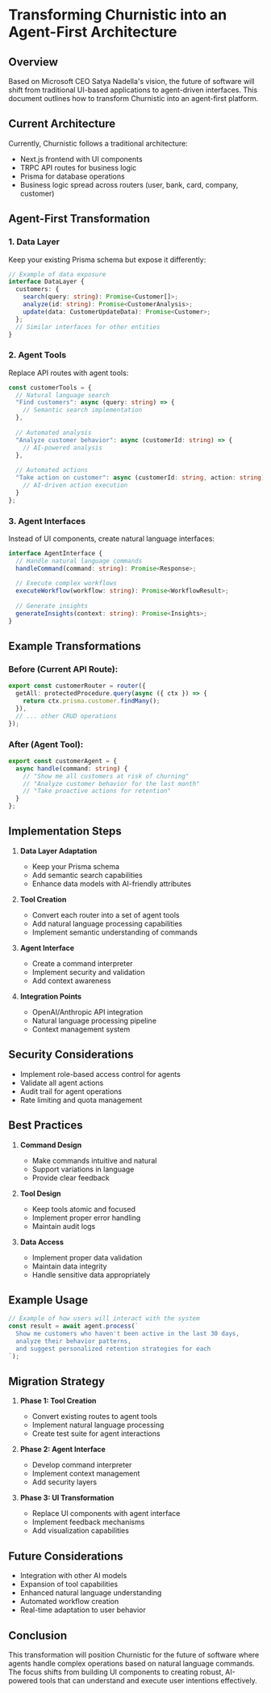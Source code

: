 # Transforming Churnistic into an Agent-First Architecture

## Overview

Based on Microsoft CEO Satya Nadella's vision, the future of software will shift from traditional UI-based applications to agent-driven interfaces. This document outlines how to transform Churnistic into an agent-first platform.

## Current Architecture

Currently, Churnistic follows a traditional architecture:
- Next.js frontend with UI components
- TRPC API routes for business logic
- Prisma for database operations
- Business logic spread across routers (user, bank, card, company, customer)

## Agent-First Transformation

### 1. Data Layer

Keep your existing Prisma schema but expose it differently:

```typescript
// Example of data exposure
interface DataLayer {
  customers: {
    search(query: string): Promise<Customer[]>;
    analyze(id: string): Promise<CustomerAnalysis>;
    update(data: CustomerUpdateData): Promise<Customer>;
  };
  // Similar interfaces for other entities
}
```

### 2. Agent Tools

Replace API routes with agent tools:

```typescript
const customerTools = {
  // Natural language search
  "Find customers": async (query: string) => {
    // Semantic search implementation
  },
  
  // Automated analysis
  "Analyze customer behavior": async (customerId: string) => {
    // AI-powered analysis
  },
  
  // Automated actions
  "Take action on customer": async (customerId: string, action: string) => {
    // AI-driven action execution
  }
};
```

### 3. Agent Interfaces

Instead of UI components, create natural language interfaces:

```typescript
interface AgentInterface {
  // Handle natural language commands
  handleCommand(command: string): Promise<Response>;
  
  // Execute complex workflows
  executeWorkflow(workflow: string): Promise<WorkflowResult>;
  
  // Generate insights
  generateInsights(context: string): Promise<Insights>;
}
```

## Example Transformations

### Before (Current API Route):
```typescript
export const customerRouter = router({
  getAll: protectedProcedure.query(async ({ ctx }) => {
    return ctx.prisma.customer.findMany();
  }),
  // ... other CRUD operations
});
```

### After (Agent Tool):
```typescript
export const customerAgent = {
  async handle(command: string) {
    // "Show me all customers at risk of churning"
    // "Analyze customer behavior for the last month"
    // "Take proactive actions for retention"
  }
};
```

## Implementation Steps

1. **Data Layer Adaptation**
   - Keep your Prisma schema
   - Add semantic search capabilities
   - Enhance data models with AI-friendly attributes

2. **Tool Creation**
   - Convert each router into a set of agent tools
   - Add natural language processing capabilities
   - Implement semantic understanding of commands

3. **Agent Interface**
   - Create a command interpreter
   - Implement security and validation
   - Add context awareness

4. **Integration Points**
   - OpenAI/Anthropic API integration
   - Natural language processing pipeline
   - Context management system

## Security Considerations

- Implement role-based access control for agents
- Validate all agent actions
- Audit trail for agent operations
- Rate limiting and quota management

## Best Practices

1. **Command Design**
   - Make commands intuitive and natural
   - Support variations in language
   - Provide clear feedback

2. **Tool Design**
   - Keep tools atomic and focused
   - Implement proper error handling
   - Maintain audit logs

3. **Data Access**
   - Implement proper data validation
   - Maintain data integrity
   - Handle sensitive data appropriately

## Example Usage

```typescript
// Example of how users will interact with the system
const result = await agent.process(`
  Show me customers who haven't been active in the last 30 days,
  analyze their behavior patterns,
  and suggest personalized retention strategies for each
`);
```

## Migration Strategy

1. **Phase 1: Tool Creation**
   - Convert existing routes to agent tools
   - Implement natural language processing
   - Create test suite for agent interactions

2. **Phase 2: Agent Interface**
   - Develop command interpreter
   - Implement context management
   - Add security layers

3. **Phase 3: UI Transformation**
   - Replace UI components with agent interface
   - Implement feedback mechanisms
   - Add visualization capabilities

## Future Considerations

- Integration with other AI models
- Expansion of tool capabilities
- Enhanced natural language understanding
- Automated workflow creation
- Real-time adaptation to user behavior

## Conclusion

This transformation will position Churnistic for the future of software where agents handle complex operations based on natural language commands. The focus shifts from building UI components to creating robust, AI-powered tools that can understand and execute user intentions effectively. 